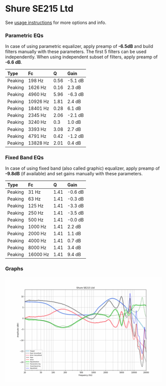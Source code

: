 # Shure SE215 Ltd
See [usage instructions](https://github.com/jaakkopasanen/AutoEq#usage) for more options and info.

### Parametric EQs
In case of using parametric equalizer, apply preamp of **-6.5dB** and build filters manually
with these parameters. The first 5 filters can be used independently.
When using independent subset of filters, apply preamp of **-6.6 dB**.

| Type    | Fc       |    Q | Gain    |
|:--------|:---------|:-----|:--------|
| Peaking | 198 Hz   | 0.56 | -5.1 dB |
| Peaking | 1626 Hz  | 0.16 | 2.3 dB  |
| Peaking | 4960 Hz  | 5.96 | -6.3 dB |
| Peaking | 10926 Hz | 1.81 | 2.4 dB  |
| Peaking | 18401 Hz | 0.28 | 6.1 dB  |
| Peaking | 2345 Hz  | 2.06 | -2.1 dB |
| Peaking | 3240 Hz  | 0.3  | 1.0 dB  |
| Peaking | 3393 Hz  | 3.08 | 2.7 dB  |
| Peaking | 4791 Hz  | 0.42 | -1.2 dB |
| Peaking | 13828 Hz | 2.01 | 0.4 dB  |

### Fixed Band EQs
In case of using fixed band (also called graphic) equalizer, apply preamp of **-9.8dB**
(if available) and set gains manually with these parameters.

| Type    | Fc       |    Q | Gain    |
|:--------|:---------|:-----|:--------|
| Peaking | 31 Hz    | 1.41 | -0.6 dB |
| Peaking | 63 Hz    | 1.41 | -0.3 dB |
| Peaking | 125 Hz   | 1.41 | -3.3 dB |
| Peaking | 250 Hz   | 1.41 | -3.5 dB |
| Peaking | 500 Hz   | 1.41 | -0.0 dB |
| Peaking | 1000 Hz  | 1.41 | 2.2 dB  |
| Peaking | 2000 Hz  | 1.41 | 1.1 dB  |
| Peaking | 4000 Hz  | 1.41 | 0.7 dB  |
| Peaking | 8000 Hz  | 1.41 | 3.4 dB  |
| Peaking | 16000 Hz | 1.41 | 9.4 dB  |

### Graphs
![](./Shure%20SE215%20Ltd.png)